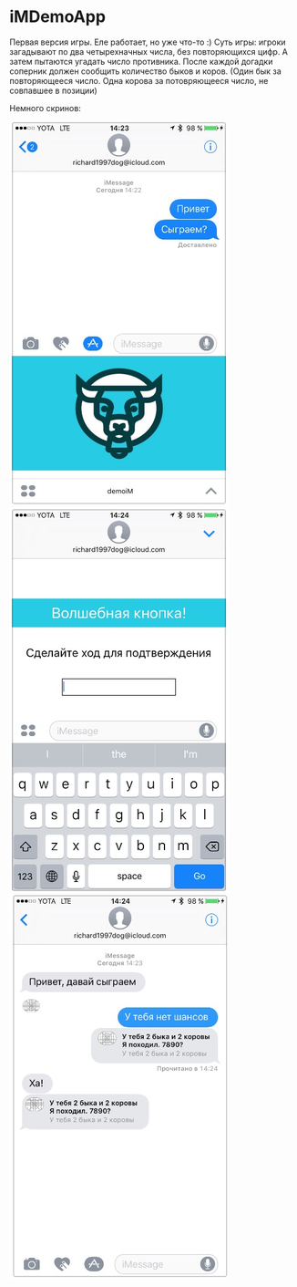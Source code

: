 # iMDemoApp

Первая версия игры. Еле работает, но уже что-то :) 
Суть игры: игроки загадывают по два четырехначных числа, без повторяющихся цифр. 
А затем пытаются угадать число противника. После каждой догадки соперник должен сообщить количество быков и коров. 
(Один бык за повторяющееся число. Одна корова за потовряющееся число, не совпавшее в позиции)

Немного скринов: 

![alt tag](https://github.com/kekcik/iMDemoApp/blob/master/imgForGit/s1.JPEG)
![alt tag](https://github.com/kekcik/iMDemoApp/blob/master/imgForGit/s3.JPEG)
![alt tag](https://github.com/kekcik/iMDemoApp/blob/master/imgForGit/s4.JPEG)
